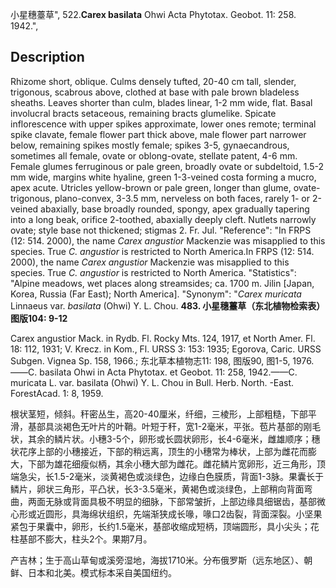 小星穗薹草",
522.**Carex basilata** Ohwi Acta Phytotax. Geobot. 11: 258. 1942.",

## Description
Rhizome short, oblique. Culms densely tufted, 20-40 cm tall, slender, trigonous, scabrous above, clothed at base with pale brown bladeless sheaths. Leaves shorter than culm, blades linear, 1-2 mm wide, flat. Basal involucral bracts setaceous, remaining bracts glumelike. Spicate inflorescence with upper spikes approximate, lower ones remote; terminal spike clavate, female flower part thick above, male flower part narrower below, remaining spikes mostly female; spikes 3-5, gynaecandrous, sometimes all female, ovate or oblong-ovate, stellate patent, 4-6 mm. Female glumes ferruginous or pale green, broadly ovate or subdeltoid, 1.5-2 mm wide, margins white hyaline, green 1-3-veined costa forming a mucro, apex acute. Utricles yellow-brown or pale green, longer than glume, ovate-trigonous, plano-convex, 3-3.5 mm, nerveless on both faces, rarely 1- or 2-veined abaxially, base broadly rounded, spongy, apex gradually tapering into a long beak, orifice 2-toothed, abaxially deeply cleft. Nutlets narrowly ovate; style base not thickened; stigmas 2. Fr. Jul.
  "Reference": "In FRPS (12: 514. 2000), the name *Carex angustior* Mackenzie was misapplied to this species. True *C. angustior* is restricted to North America.In FRPS (12: 514. 2000), the name *Carex angustior* Mackenzie was misapplied to this species. True *C. angustior* is restricted to North America.
  "Statistics": "Alpine meadows, wet places along streamsides; ca. 1700 m. Jilin [Japan, Korea, Russia (Far East); North America].
  "Synonym": "*Carex muricata* Linnaeus var. *basilata* (Ohwi) Y. L. Chou.
**483. 小星穗薹草（东北植物检索表）图版104: 9-12**

Carex angustior Mack. in Rydb. Fl. Rocky Mts. 124, 1917, et North Amer. Fl. 18: 112, 1931; V. Krecz. in Kom., Fl. URSS 3: 153: 1935; Egorova, Caric. URSS Subgen. Vignea Sp. 158, 1966.; 东北草本植物志11: 198, 图版90, 图1-5, 1976. ——C. basilata Ohwi in Acta Phytotax. et Geobot. 11: 258, 1942.——C. muricata L. var. basilata (Ohwi) Y. L. Chou in Bull. Herb. North. -East. ForestAcad. 1: 8, 1959.

根状茎短，倾斜。秆密丛生，高20-40厘米，纤细，三棱形，上部粗糙，下部平滑，基部具淡褐色无叶片的叶鞘。叶短于秆，宽1-2毫米，平张。苞片基部的刚毛状，其余的鳞片状。小穗3-5个，卵形或长圆状卵形，长4-6毫米，雌雄顺序；穗状花序上部的小穗接近，下部的稍远离，顶生的小穗常为棒状，上部为雌花而膨大，下部为雄花细瘦似柄，其余小穗大部为雌花。雌花鳞片宽卵形，近三角形，顶端急尖，长1.5-2毫米，淡黄褐色或淡绿色，边缘白色膜质，背面1-3脉。果囊长于鳞片，卵状三角形，平凸状，长3-3.5毫米，黄褐色或淡绿色，上部稍向背面弯曲，两面无脉或背面具极不明显的细脉，下部常皱折，上部边缘具细锯齿，基部微心形或近圆形，具海绵状组织，先端渐狭成长喙，喙口2齿裂，背面深裂。小坚果紧包于果囊中，卵形，长约1.5毫米，基部收缩成短柄，顶端圆形，具小尖头；花柱基部不膨大，柱头2个。果期7月。

产吉林；生于高山草甸或溪旁湿地，海拔1710米。分布俄罗斯（远东地区）、朝鲜、日本和北美。模式标本采自美国纽约。
